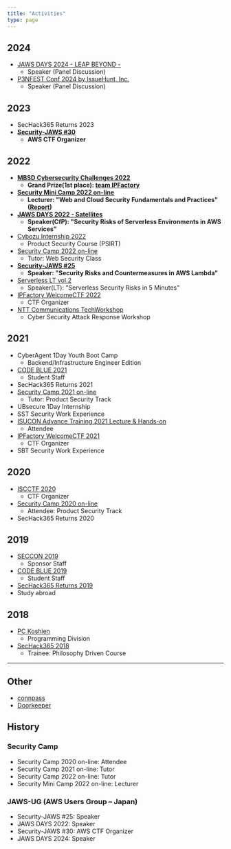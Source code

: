 ```yaml
---
title: "Activities"
type: page
---
```


## 2024
- [JAWS DAYS 2024 - LEAP BEYOND -](https://jawsdays2024.jaws-ug.jp/)
  - Speaker (Panel Discussion)
- [P3NFEST Conf 2024 by IssueHunt, Inc.](https://issuehunt.jp/events/2024/p3nfestconf)
  - Speaker (Panel Discussion)

## 2023
- SecHack365 Returns 2023
- **[Security-JAWS #30](https://s-jaws.doorkeeper.jp/events/155025)**
  - **AWS CTF Organizer**

## 2022
- **[MBSD Cybersecurity Challenges 2022](https://setten.sgec.or.jp/cooperation/106.html)**
  - **Grand Prize(1st place): [team IPFactory](https://twitter.com/_ipfactory_/status/1603305538485293056?s=20&t=TuG_L-pYtzYUwW1HJTC-SA)**
- **[Security Mini Camp 2022 on-line](https://www.security-camp.or.jp/minicamp/online2022.html)**
  - **Lecturer: "Web and Cloud Security Fundamentals and Practices" ([Report](https://blog.security-camp.or.jp/posts/minicamp-online-2022/))**
- **[JAWS DAYS 2022 - Satellites](https://jawsdays2022.jaws-ug.jp/)**
  - **Speaker(CfP): "Security Risks of Serverless Environments in AWS Services"**
- [Cybozu Internship 2022](https://blog.cybozu.io/entry/2022/10/11/080000)
  - Product Security Course (PSIRT)
- [Security Camp 2022 on-line](https://www.ipa.go.jp/jinzai/camp/2022/zenkoku2022_index.html)
  - Tutor: Web Security Class
- **[Security-JAWS #25](https://s-jaws.doorkeeper.jp/events/137234)**
  - **Speaker: "Security Risks and Countermeasures in AWS Lambda"**
- [Serverless LT vol.2](https://rakus.connpass.com/event/244702/)
  - Speaker(LT): "Serverless Security Risks in 5 Minutes"
- [IPFactory WelcomeCTF 2022](https://feneshi.co/WelcomeCTF2022/)
  - CTF Organizer
- [NTT Communications TechWorkshop](https://engineers.ntt.com/entry/2022/01/31/132652)
  - Cyber Security Attack Response Workshop

## 2021
- CyberAgent 1Day Youth Boot Camp
  - Backend/Infrastructure Engineer Edition
- [CODE BLUE 2021](https://codeblue.jp/2021/)
  - Student Staff
- SecHack365 Returns 2021
- [Security Camp 2021 on-line](https://www.ipa.go.jp/jinzai/camp/2021/zenkoku2021_index.html)
  - Tutor: Product Security Track
- UBsecure 1Day Internship
- SST Security Work Experience
- [ISUCON Advance Training 2021 Lecture & Hands-on](https://isucon.net/archives/55835733.html)
  - Attendee
- [IPFactory WelcomeCTF 2021](https://feneshi.co/WelcomeCTF2021/)
  - CTF Organizer
- SBT Security Work Experience

## 2020
- [ISCCTF 2020](https://blog.8ay.ac/articles/2020-10-27/organized-iscctf-2020)
  - CTF Organizer
- [Security Camp 2020 on-line](https://www.ipa.go.jp/jinzai/camp/2020/zenkoku2020_index.html)
  - Attendee: Product Security Track
- SecHack365 Returns 2020

## 2019
- [SECCON 2019](https://www.seccon.jp/2019/)
  - Sponsor Staff
- [CODE BLUE 2019](https://codeblue.jp/2019/)
  - Student Staff
- [SecHack365 Returns 2019](https://sechack365.nict.go.jp/report/2019/report_r2019.html)
- Study abroad

## 2018
- [PC Koshien](https://web-ext.u-aizu.ac.jp/pc-concours/2018/index.html)
  - Programming Division
- [SecHack365 2018](https://sechack365.nict.go.jp/report/2018/)
  - Trainee: Philosophy Driven Course

---

## Other
- [connpass](https://connpass.com/user/scgajge12)
- [Doorkeeper](https://www.doorkeeper.jp/users/mvk0vr8s89y3guj1av28h3jk49snd9)

## History

### Security Camp
- Security Camp 2020 on-line: Attendee
- Security Camp 2021 on-line: Tutor
- Security Camp 2022 on-line: Tutor
- Security Mini Camp 2022 on-line: Lecturer

### JAWS-UG (AWS Users Group – Japan)
- Security-JAWS #25: Speaker
- JAWS DAYS 2022: Speaker
- Security-JAWS #30: AWS CTF Organizer
- JAWS DAYS 2024: Speaker

